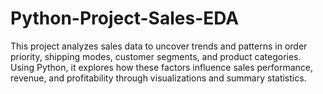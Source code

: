 # Python-Project-Sales-EDA
This project analyzes sales data to uncover trends and patterns in order priority, shipping modes, customer segments, and product categories. Using Python, it explores how these factors influence sales performance, revenue, and profitability through visualizations and summary statistics.
